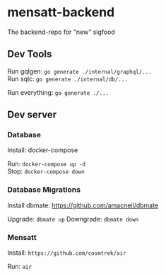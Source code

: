 # mensatt-backend

The backend-repo for "new" sigfood

## Dev Tools

Run gqlgen: `go generate ./internal/graphql/...`  
Run sqlc: `go generate ./internal/db/...`

Run everything: `go generate ./...`

## Dev server

### Database

Install: docker-compose

Run: `docker-compose up -d`  
Stop: `docker-compose down`

### Database Migrations

Install dbmate: https://github.com/amacneil/dbmate

Upgrade: `dbmate up`
Downgrade: `dbmate down`

### Mensatt

Install: `https://github.com/cosmtrek/air`

Run: `air`
